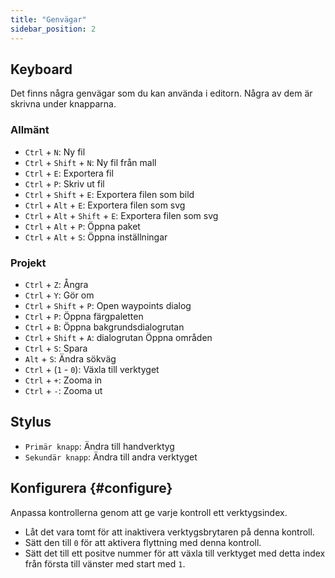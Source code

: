 ```yaml
---
title: "Genvägar"
sidebar_position: 2
---
```



## Keyboard

Det finns några genvägar som du kan använda i editorn. Några av dem är skrivna under knapparna.

### Allmänt

* `Ctrl` + `N`: Ny fil
* `Ctrl` + `Shift` + `N`: Ny fil från mall
* `Ctrl` + `E`: Exportera fil
* `Ctrl` + `P`: Skriv ut fil
* `Ctrl` + `Shift` + `E`: Exportera filen som bild
* `Ctrl` + `Alt` + `E`: Exportera filen som svg
* `Ctrl` + `Alt` + `Shift` + `E`: Exportera filen som svg
* `Ctrl` + `Alt` + `P`: Öppna paket
* `Ctrl` + `Alt` + `S`: Öppna inställningar

### Projekt

* `Ctrl` + `Z`: Ångra
* `Ctrl` + `Y`: Gör om
* `Ctrl` + `Shift` + `P`: Open waypoints dialog
* `Ctrl` + `P`: Öppna färgpaletten
* `Ctrl` + `B`: Öppna bakgrundsdialogrutan
* `Ctrl` + `Shift` + `A`: dialogrutan Öppna områden
* `Ctrl` + `S`: Spara
* `Alt` + `S`: Ändra sökväg
* `Ctrl` + (`1` - `0`): Växla till verktyget
* `Ctrl` + `+`: Zooma in
* `Ctrl` + `-`: Zooma ut

## Stylus

* `Primär knapp`: Ändra till handverktyg
* `Sekundär knapp`: Ändra till andra verktyget

## Konfigurera {#configure}

Anpassa kontrollerna genom att ge varje kontroll ett verktygsindex.

* Låt det vara tomt för att inaktivera verktygsbrytaren på denna kontroll.
* Sätt den till `0` för att aktivera flyttning med denna kontroll.
* Sätt det till ett positve nummer för att växla till verktyget med detta index från första till vänster med start med `1`.
